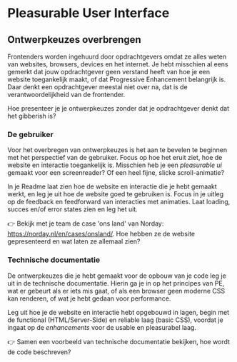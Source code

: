# Pleasurable User Interface

## Ontwerpkeuzes overbrengen

Frontenders worden ingehuurd door opdrachtgevers omdat ze alles weten van websites, browsers, devices en het internet. Je hebt misschien al eens gemerkt dat jouw opdrachtgever geen verstand heeft van hoe je een website toegankelijk maakt, of dat Progressive Enhancement belangrijk is. Daar denkt een opdrachtgever meestal niet over na, dat is de verantwoordelijkheid van de frontender.

Hoe presenteer je je ontwerpkeuzes zonder dat je opdrachtgever denkt dat het gibberish is?

### De gebruiker

Voor het overbregen van ontwerpkeuzes is het aan te bevelen te beginnen met het perspectief van de gebruiker. Focus op hoe het eruit ziet, hoe de website en interactie toegankelijk is. Misschien heb je een _pleasurable ui_ gemaakt voor een screenreader? Of een heel fijne, slicke scroll-animatie?

In je Readme laat zien hoe de website en interactie die je hebt gemaakt werkt, en leg je uit hoe de website goed te gebruiken is. Focus in je uitleg op de feedback en feedforward van interacties met animaties. Laat loading, succes en/of error states zien en leg het uit.

👉 Bekijk met je team de case 'ons land' van Norday: https://norday.nl/en/cases/onsland/. Hoe hebben ze de website gepresenteerd en wat laten ze allemaal zien?

### Technische documentatie

De ontwerpkeuzes die je hebt gemaakt voor de opbouw van je code leg je uit in de technische documentatie. Hierin ga je in op het principes van PE, wat er gebeurt als er iets mis gaat, of als een browser geen moderne CSS kan renderen, of wat je hebt gedaan voor performance.

Leg uit hoe je de website en interactie hebt opgebouwd in lagen, begin met de functional (HTML/Server-Side) en reliable laag (basic CSS), voordat je ingaat op de _enhancements_ voor de usable en pleasurabel laag.

👉 Samen een voorbeeld van technische documentatie bekijken, hoe wordt de code beschreven?

<!--
## Aanpak

Hoe schrijf je zoiets op? 
Hoe verantwoord je je ontwerp? 
Bronnen gebruiken? 

Nog even wat details aanpassen omdat dat beter is???
- Artikel user delight 
- UI principles van Joshua Porter gebruiken
- Disney principes toepassen en benoemen
- Easein Ease out Perceived performance
- ...


-->